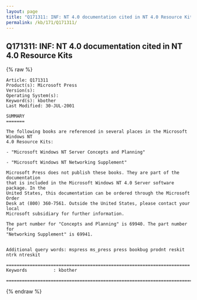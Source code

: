 ```yaml
---
layout: page
title: "Q171311: INF: NT 4.0 documentation cited in NT 4.0 Resource Kits"
permalink: /kb/171/Q171311/
---
```


## Q171311: INF: NT 4.0 documentation cited in NT 4.0 Resource Kits

{% raw %}

	Article: Q171311
	Product(s): Microsoft Press
	Version(s): 
	Operating System(s): 
	Keyword(s): kbother
	Last Modified: 30-JUL-2001
	
	SUMMARY
	=======
	
	The following books are referenced in several places in the Microsoft Windows NT
	4.0 Resource Kits:
	
	- "Microsoft Windows NT Server Concepts and Planning"
	
	- "Microsoft Windows NT Networking Supplement"
	
	Microsoft Press does not publish these books. They are part of the documentation
	that is included in the Microsoft Windows NT 4.0 Server software package. In the
	United States, this documentation can be ordered through the Microsoft Order
	Desk at (800) 360-7561. Outside the United States, please contact your local
	Microsoft subsidiary for further information.
	
	The part number for "Concepts and Planning" is 69940. The part number for
	"Networking Supplement" is 69941.
	
	
	Additional query words: mspress ms_press press bookbug prodnt reskit ntrk ntreskit
	
	======================================================================
	Keywords          : kbother 
	
	=============================================================================
	

{% endraw %}
